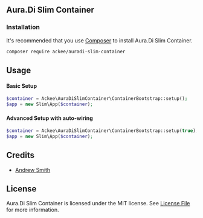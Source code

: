 ## Aura.Di Slim Container

### Installation

It's recommended that you use [Composer](https://getcomposer.org/) to install Aura.Di Slim Container.

```bash
composer require ackee/auradi-slim-container
```

## Usage

#### Basic Setup

```php
$container = Ackee\AuraDiSlimContainer\ContainerBootstrap::setup();
$app = new Slim\App($container);
```

#### Advanced Setup with auto-wiring

```php
$container = Ackee\AuraDiSlimContainer\ContainerBootstrap::setup(true);
$app = new Slim\App($container);
```

## Credits

- [Andrew Smith](https://github.com/silentworks)

## License

Aura.Di Slim Container is licensed under the MIT license. See [License File](LICENSE.md) for more information.